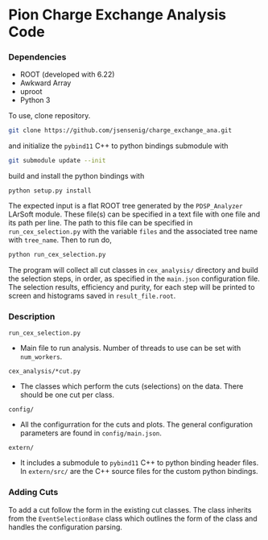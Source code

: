 # Pion Charge Exchange Analysis Code

### Dependencies
* ROOT (developed with 6.22)
* Awkward Array
* uproot 
* Python 3

To use, clone repository. 
```bash
git clone https://github.com/jsensenig/charge_exchange_ana.git
```
and initialize the `pybind11` C++ to python bindings submodule
with
```bash
git submodule update --init 
```
build and install the python bindings with
```
python setup.py install
```

The expected input is a flat ROOT
tree generated by the `PDSP_Analyzer` LArSoft module. These 
file(s) can be specified in a text file with one file and 
its path per line. The path to this file can be specified in
`run_cex_selection.py` with the variable `files` and the
associated tree name with `tree_name`. Then to run do,

```bash
python run_cex_selection.py
```

The program will collect all cut classes in `cex_analysis/` 
directory and build the selection steps, in order, as 
specified in the `main.json` configuration file. The 
selection results, efficiency and purity, for each step
will be printed to screen and histograms saved in 
`result_file.root`.

### Description

`run_cex_selection.py`
* Main file to run analysis. Number of threads to use can
  be set with `num_workers`.
  
`cex_analysis/*cut.py`
* The classes which perform the cuts (selections) on the 
  data. There should be one cut per class.
  
`config/`
* All the configurration for the cuts and plots. The general
  configuration parameters are found in `config/main.json`.
  
`extern/`
* It includes a submodule to `pybind11` C++ to python binding
  header files. In `extern/src/` are the C++ source files for the 
  custom python bindings.
   
### Adding Cuts

To add a cut follow the form in the existing cut classes. 
The class inherits from the `EventSelectionBase` class which 
outlines the form of the class and handles the configuration
parsing. 

